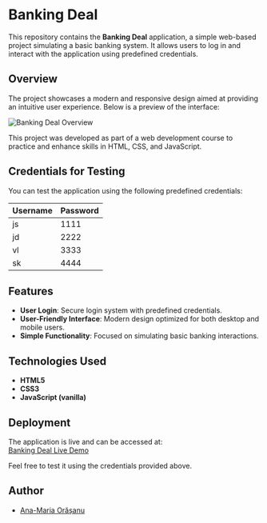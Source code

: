# Banking Deal

This repository contains the **Banking Deal** application, a simple web-based project simulating a basic banking system. It allows users to log in and interact with the application using predefined credentials.

## Overview

The project showcases a modern and responsive design aimed at providing an intuitive user experience. Below is a preview of the interface:

![Banking Deal Overview](https://github.com/OrasanuAna/Banking_Deal/blob/master/Banking_Deal.jpg)

This project was developed as part of a web development course to practice and enhance skills in HTML, CSS, and JavaScript.

## Credentials for Testing

You can test the application using the following predefined credentials:

| Username | Password |
|----------|----------|
| js       | 1111     |
| jd       | 2222     |
| vl       | 3333     |
| sk       | 4444     |

## Features

- **User Login**: Secure login system with predefined credentials.
- **User-Friendly Interface**: Modern design optimized for both desktop and mobile users.
- **Simple Functionality**: Focused on simulating basic banking interactions.

## Technologies Used

- **HTML5**
- **CSS3**
- **JavaScript (vanilla)**

## Deployment

The application is live and can be accessed at:  
[Banking Deal Live Demo](https://orasanuana.github.io/Banking_Deal/)

Feel free to test it using the credentials provided above.

## Author

- [Ana-Maria Orășanu](https://github.com/OrasanuAna)

